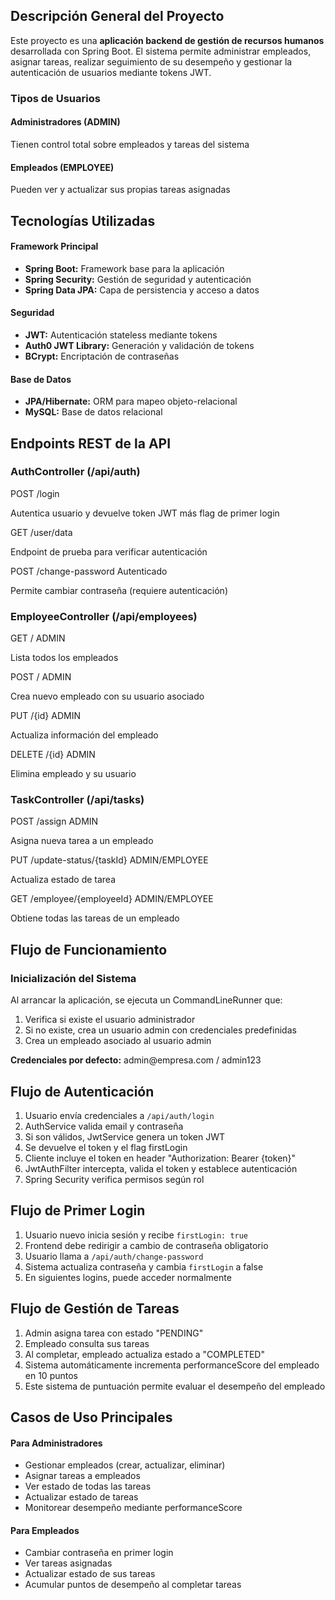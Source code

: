 <div class="container">
        <div class="content">
            <div class="section">
                <h2>Descripción General del Proyecto</h2>
                <p>Este proyecto es una <strong>aplicación backend de gestión de recursos humanos</strong> desarrollada con Spring Boot. El sistema permite administrar empleados, asignar tareas, realizar seguimiento de su desempeño y gestionar la autenticación de usuarios mediante tokens JWT.</p>      
                <h3>Tipos de Usuarios</h3>
                <div class="user-types">
                    <div class="user-card">
                        <h4>Administradores (ADMIN)</h4>
                        <p>Tienen control total sobre empleados y tareas del sistema</p>
                    </div>
                    <div class="user-card">
                        <h4>Empleados (EMPLOYEE)</h4>
                        <p>Pueden ver y actualizar sus propias tareas asignadas</p>
                    </div>
                </div>
            </div>
            <div class="section">
                <h2>Tecnologías Utilizadas</h2>
                <div class="tech-grid">
                    <div class="tech-category">
                        <h4>Framework Principal</h4>
                        <ul class="tech-list">
                            <li><strong>Spring Boot:</strong> Framework base para la aplicación</li>
                            <li><strong>Spring Security:</strong> Gestión de seguridad y autenticación</li>
                            <li><strong>Spring Data JPA:</strong> Capa de persistencia y acceso a datos</li>
                        </ul>
                    </div>
                    <div class="tech-category">
                        <h4>Seguridad</h4>
                        <ul class="tech-list">
                            <li><strong>JWT:</strong> Autenticación stateless mediante tokens</li>
                            <li><strong>Auth0 JWT Library:</strong> Generación y validación de tokens</li>
                            <li><strong>BCrypt:</strong> Encriptación de contraseñas</li>
                        </ul>
                    </div>
                    <div class="tech-category">
                        <h4>Base de Datos</h4>
                        <ul class="tech-list">
                            <li><strong>JPA/Hibernate:</strong> ORM para mapeo objeto-relacional</li>
                            <li><strong>MySQL:</strong> Base de datos relacional</li>
                        </ul>
                    </div>
                </div>
            </div>
            <div class="section">
                <h2>Endpoints REST de la API</h2>
                <div class="endpoint-section">
                    <h3>AuthController (/api/auth)</h3>
                    <div class="endpoint">
                        <span class="method post">POST</span>
                        <span class="path">/login</span>
                        <p>Autentica usuario y devuelve token JWT más flag de primer login</p>
                    </div>
                    <div class="endpoint">
                        <span class="method get">GET</span>
                        <span class="path">/user/data</span>
                        <p>Endpoint de prueba para verificar autenticación</p>
                    </div>
                    <div class="endpoint">
                        <span class="method post">POST</span>
                        <span class="path">/change-password</span>
                        <span class="role-badge">Autenticado</span>
                        <p>Permite cambiar contraseña (requiere autenticación)</p>
                    </div>
                        <div class="endpoint-section">
                    <h3>EmployeeController (/api/employees)</h3>
                    <div class="endpoint">
                        <span class="method get">GET</span>
                        <span class="path">/</span>
                        <span class="role-badge">ADMIN</span>
                        <p>Lista todos los empleados</p>
                    </div>
                    <div class="endpoint">
                        <span class="method post">POST</span>
                        <span class="path">/</span>
                        <span class="role-badge">ADMIN</span>
                        <p>Crea nuevo empleado con su usuario asociado</p>
                    </div>
                    <div class="endpoint">
                        <span class="method put">PUT</span>
                        <span class="path">/{id}</span>
                        <span class="role-badge">ADMIN</span>
                        <p>Actualiza información del empleado</p>
                    </div>
                    <div class="endpoint">
                        <span class="method delete">DELETE</span>
                        <span class="path">/{id}</span>
                        <span class="role-badge">ADMIN</span>
                        <p>Elimina empleado y su usuario</p>
                    </div>
                                <div class="endpoint-section">
                    <h3>TaskController (/api/tasks)</h3>
                    <div class="endpoint">
                        <span class="method post">POST</span>
                        <span class="path">/assign</span>
                        <span class="role-badge">ADMIN</span>
                        <p>Asigna nueva tarea a un empleado</p>
                    </div>
                    <div class="endpoint">
                        <span class="method put">PUT</span>
                        <span class="path">/update-status/{taskId}</span>
                        <span class="role-badge">ADMIN/EMPLOYEE</span>
                        <p>Actualiza estado de tarea</p>
                    </div>
                    <div class="endpoint">
                        <span class="method get">GET</span>
                        <span class="path">/employee/{employeeId}</span>
                        <span class="role-badge">ADMIN/EMPLOYEE</span>
                        <p>Obtiene todas las tareas de un empleado</p>
                    </div>
                </div>
            </div>
            <div class="section">
                <h2>Flujo de Funcionamiento</h2>
                <h3>Inicialización del Sistema</h3>
                <p>Al arrancar la aplicación, se ejecuta un CommandLineRunner que:</p>
                <ol class="flow-steps">
                    <li>Verifica si existe el usuario administrador</li>
                    <li>Si no existe, crea un usuario admin con credenciales predefinidas</li>
                    <li>Crea un empleado asociado al usuario admin</li>
                </ol>
                <div class="credentials">
                    <strong>Credenciales por defecto:</strong> admin@empresa.com / admin123
                </div>
            </div>
            <div class="section">
                <h2>Flujo de Autenticación</h2>
                <ol class="flow-steps">
                    <li>Usuario envía credenciales a <code>/api/auth/login</code></li>
                    <li>AuthService valida email y contraseña</li>
                    <li>Si son válidos, JwtService genera un token JWT</li>
                    <li>Se devuelve el token y el flag firstLogin</li>
                    <li>Cliente incluye el token en header "Authorization: Bearer {token}"</li>
                    <li>JwtAuthFilter intercepta, valida el token y establece autenticación</li>
                    <li>Spring Security verifica permisos según rol</li>
                </ol>
            </div>
            <div class="section">
                <h2>Flujo de Primer Login</h2>
                <ol class="flow-steps">
                    <li>Usuario nuevo inicia sesión y recibe <code>firstLogin: true</code></li>
                    <li>Frontend debe redirigir a cambio de contraseña obligatorio</li>
                    <li>Usuario llama a <code>/api/auth/change-password</code></li>
                    <li>Sistema actualiza contraseña y cambia <code>firstLogin</code> a false</li>
                    <li>En siguientes logins, puede acceder normalmente</li>
                </ol>
            </div>
            <div class="section">
                <h2>Flujo de Gestión de Tareas</h2>
                <ol class="flow-steps">
                    <li>Admin asigna tarea con estado "PENDING"</li>
                    <li>Empleado consulta sus tareas</li>
                    <li>Al completar, empleado actualiza estado a "COMPLETED"</li>
                    <li>Sistema automáticamente incrementa performanceScore del empleado en 10 puntos</li>
                    <li>Este sistema de puntuación permite evaluar el desempeño del empleado</li>
                </ol>
            </div>
            <div class="section">
                <h2>Casos de Uso Principales</h2>
                <div class="use-case-grid">
                    <div class="use-case-card">
                        <h4>Para Administradores</h4>
                        <ul>
                            <li>Gestionar empleados (crear, actualizar, eliminar)</li>
                            <li>Asignar tareas a empleados</li>
                            <li>Ver estado de todas las tareas</li>
                            <li>Actualizar estado de tareas</li>
                            <li>Monitorear desempeño mediante performanceScore</li>
                        </ul>
                    </div>
                    <div class="use-case-card">
                        <h4>Para Empleados</h4>
                        <ul>
                            <li>Cambiar contraseña en primer login</li>
                            <li>Ver tareas asignadas</li>
                            <li>Actualizar estado de sus tareas</li>
                            <li>Acumular puntos de desempeño al completar tareas</li>
                        </ul>
                    </div>
                </div>
            </div>
        </div>
    </div>
